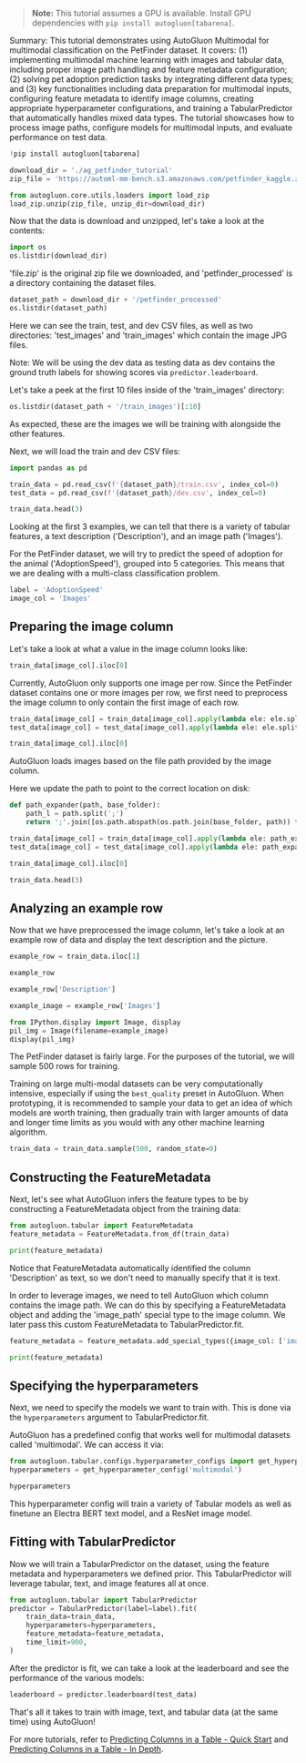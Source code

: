> **Note:** This tutorial assumes a GPU is available. Install GPU dependencies with `pip install autogluon[tabarena]`.

Summary: This tutorial demonstrates using AutoGluon Multimodal for multimodal classification on the PetFinder dataset. It covers: (1) implementing multimodal machine learning with images and tabular data, including proper image path handling and feature metadata configuration; (2) solving pet adoption prediction tasks by integrating different data types; and (3) key functionalities including data preparation for multimodal inputs, configuring feature metadata to identify image columns, creating appropriate hyperparameter configurations, and training a TabularPredictor that automatically handles mixed data types. The tutorial showcases how to process image paths, configure models for multimodal inputs, and evaluate performance on test data.

```python
!pip install autogluon[tabarena]

```


```python
download_dir = './ag_petfinder_tutorial'
zip_file = 'https://automl-mm-bench.s3.amazonaws.com/petfinder_kaggle.zip'
```


```python
from autogluon.core.utils.loaders import load_zip
load_zip.unzip(zip_file, unzip_dir=download_dir)
```

Now that the data is download and unzipped, let's take a look at the contents:


```python
import os
os.listdir(download_dir)
```

'file.zip' is the original zip file we downloaded, and 'petfinder_processed' is a directory containing the dataset files.


```python
dataset_path = download_dir + '/petfinder_processed'
os.listdir(dataset_path)
```

Here we can see the train, test, and dev CSV files, as well as two directories: 'test_images' and 'train_images' which contain the image JPG files.

Note: We will be using the dev data as testing data as dev contains the ground truth labels for showing scores via `predictor.leaderboard`.

Let's take a peek at the first 10 files inside of the 'train_images' directory:


```python
os.listdir(dataset_path + '/train_images')[:10]
```

As expected, these are the images we will be training with alongside the other features.

Next, we will load the train and dev CSV files:


```python
import pandas as pd

train_data = pd.read_csv(f'{dataset_path}/train.csv', index_col=0)
test_data = pd.read_csv(f'{dataset_path}/dev.csv', index_col=0)
```


```python
train_data.head(3)
```

Looking at the first 3 examples, we can tell that there is a variety of tabular features, a text description ('Description'), and an image path ('Images').

For the PetFinder dataset, we will try to predict the speed of adoption for the animal ('AdoptionSpeed'), grouped into 5 categories. This means that we are dealing with a multi-class classification problem.


```python
label = 'AdoptionSpeed'
image_col = 'Images'
```

## Preparing the image column

Let's take a look at what a value in the image column looks like:


```python
train_data[image_col].iloc[0]
```

Currently, AutoGluon only supports one image per row. Since the PetFinder dataset contains one or more images per row, we first need to preprocess the image column to only contain the first image of each row.


```python
train_data[image_col] = train_data[image_col].apply(lambda ele: ele.split(';')[0])
test_data[image_col] = test_data[image_col].apply(lambda ele: ele.split(';')[0])

train_data[image_col].iloc[0]
```

AutoGluon loads images based on the file path provided by the image column.

Here we update the path to point to the correct location on disk:


```python
def path_expander(path, base_folder):
    path_l = path.split(';')
    return ';'.join([os.path.abspath(os.path.join(base_folder, path)) for path in path_l])

train_data[image_col] = train_data[image_col].apply(lambda ele: path_expander(ele, base_folder=dataset_path))
test_data[image_col] = test_data[image_col].apply(lambda ele: path_expander(ele, base_folder=dataset_path))

train_data[image_col].iloc[0]
```


```python
train_data.head(3)
```

## Analyzing an example row

Now that we have preprocessed the image column, let's take a look at an example row of data and display the text description and the picture.


```python
example_row = train_data.iloc[1]

example_row
```


```python
example_row['Description']
```


```python
example_image = example_row['Images']

from IPython.display import Image, display
pil_img = Image(filename=example_image)
display(pil_img)
```

The PetFinder dataset is fairly large. For the purposes of the tutorial, we will sample 500 rows for training.

Training on large multi-modal datasets can be very computationally intensive, especially if using the `best_quality` preset in AutoGluon. When prototyping, it is recommended to sample your data to get an idea of which models are worth training, then gradually train with larger amounts of data and longer time limits as you would with any other machine learning algorithm.


```python
train_data = train_data.sample(500, random_state=0)
```

## Constructing the FeatureMetadata

Next, let's see what AutoGluon infers the feature types to be by constructing a FeatureMetadata object from the training data:


```python
from autogluon.tabular import FeatureMetadata
feature_metadata = FeatureMetadata.from_df(train_data)

print(feature_metadata)
```

Notice that FeatureMetadata automatically identified the column 'Description' as text, so we don't need to manually specify that it is text.

In order to leverage images, we need to tell AutoGluon which column contains the image path. We can do this by specifying a FeatureMetadata object and adding the 'image_path' special type to the image column. We later pass this custom FeatureMetadata to TabularPredictor.fit.


```python
feature_metadata = feature_metadata.add_special_types({image_col: ['image_path']})

print(feature_metadata)
```

## Specifying the hyperparameters

Next, we need to specify the models we want to train with. This is done via the `hyperparameters` argument to TabularPredictor.fit.

AutoGluon has a predefined config that works well for multimodal datasets called 'multimodal'. We can access it via:


```python
from autogluon.tabular.configs.hyperparameter_configs import get_hyperparameter_config
hyperparameters = get_hyperparameter_config('multimodal')

hyperparameters
```

This hyperparameter config will train a variety of Tabular models as well as finetune an Electra BERT text model, and a ResNet image model.

## Fitting with TabularPredictor

Now we will train a TabularPredictor on the dataset, using the feature metadata and hyperparameters we defined prior. This TabularPredictor will leverage tabular, text, and image features all at once.


```python
from autogluon.tabular import TabularPredictor
predictor = TabularPredictor(label=label).fit(
    train_data=train_data,
    hyperparameters=hyperparameters,
    feature_metadata=feature_metadata,
    time_limit=900,
)
```

After the predictor is fit, we can take a look at the leaderboard and see the performance of the various models:


```python
leaderboard = predictor.leaderboard(test_data)
```

That's all it takes to train with image, text, and tabular data (at the same time) using AutoGluon!

For more tutorials, refer to [Predicting Columns in a Table - Quick Start](tabular-quick-start.ipynb) and [Predicting Columns in a Table - In Depth](tabular-indepth.ipynb).
